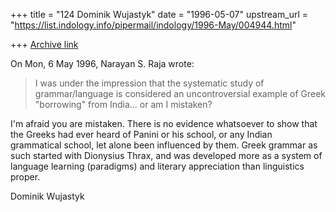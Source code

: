 +++
title = "124 Dominik Wujastyk"
date = "1996-05-07"
upstream_url = "https://list.indology.info/pipermail/indology/1996-May/004944.html"

+++
[Archive link](https://list.indology.info/pipermail/indology/1996-May/004944.html)

On Mon, 6 May 1996, Narayan S. Raja wrote:

> I was under the impression that the
> systematic study of grammar/language is
> considered an uncontroversial example
> of  Greek "borrowing" from India... or
> am I mistaken?

I'm afraid you are mistaken.  There is no evidence whatsoever to show that
the Greeks had ever heard of Panini or his school, or any Indian
grammatical school, let alone been influenced by them.  Greek grammar as
such started with Dionysius Thrax, and was developed more as a system of
language learning (paradigms) and literary appreciation than linguistics
proper.

Dominik Wujastyk





